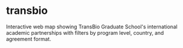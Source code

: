 # transbio
Interactive web map showing TransBio Graduate School's international academic partnerships with filters by program level, country, and agreement format.
